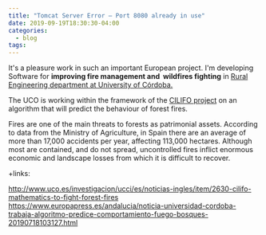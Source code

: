 ```yaml
---
title: "Tomcat Server Error – Port 8080 already in use"
date: 2019-09-19T18:30:30-04:00
categories:
  - blog
tags:
---
```


It's a pleasure work in such an important European project. I'm developing Software for **improving fire management and  wildfires fighting** in [Rural Engineering department at University of Córdoba.](https://www.uco.es/organiza/departamentos/ingforestal/index_en.php) 

The UCO is working within the framework of the [CILIFO project](https://www.keep.eu/project/22856/iberian-center-for-the-forest-investigation-and-firefighting) on an algorithm that will predict the behaviour of forest fires.

Fires are one of the main threats to forests as patrimonial assets. According to data from the Ministry of Agriculture, in Spain there are an average of more than 17,000 accidents per year, affecting 113,000 hectares. Although most are contained, and do not spread, uncontrolled fires inflict enormous economic and landscape losses from which it is difficult to recover.

+links:

http://www.uco.es/investigacion/ucci/es/noticias-ingles/item/2630-cilifo-mathematics-to-fight-forest-fires
https://www.europapress.es/andalucia/noticia-universidad-cordoba-trabaja-algoritmo-predice-comportamiento-fuego-bosques-20190718103127.html



